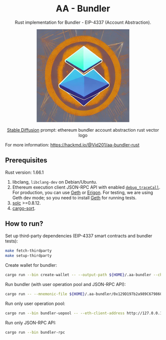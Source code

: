 # <h1 align="center"> AA - Bundler </h1>

<p align="center">Rust implementation for Bundler - EIP-4337 (Account Abstraction).</p>

<p align="center">
    <img src="./docs/images/logo.jpeg" width="300" height="300">
</p>

<p align="center"><a href="https://huggingface.co/spaces/stabilityai/stable-diffusion">Stable Diffusion</a> prompt: ethereum bundler account abstraction rust vector logo<p>

For more information: https://hackmd.io/@Vid201/aa-bundler-rust

## Prerequisites

Rust version: 1.66.1

1. libclang, `libclang-dev` on Debian/Ubuntu.
2. Ethereum execution client JSON-RPC API with enabled [`debug_traceCall`](https://geth.ethereum.org/docs/interacting-with-geth/rpc/ns-debug#debug_tracecall). For production, you can use [Geth](https://github.com/ethereum/go-ethereum) or [Erigon](https://github.com/ledgerwatch/erigon). For testing, we are using Geth dev mode; so you need to install [Geth](https://geth.ethereum.org/docs/getting-started/installing-geth) for running tests.
3. [solc](https://docs.soliditylang.org/en/v0.8.17/installing-solidity.html) >=0.8.12.
4. [cargo-sort](https://crates.io/crates/cargo-sort).

## How to run?

Set up third-party dependencies (EIP-4337 smart contracts and bundler tests):

```bash
make fetch-thirdparty
make setup-thirdparty
```

Create wallet for bundler:

```bash
cargo run --bin create-wallet -- --output-path ${HOME}/.aa-bundler --chain-id 5
```

Run bundler (with user operation pool and JSON-RPC API): 

```bash
cargo run -- --mnemonic-file ${HOME}/.aa-bundler/0x129D197b2a989C6798601A49D89a4AEC822A17a3 --beneficiary 0x690B9A9E9aa1C9dB991C7721a92d351Db4FaC990 --gas-factor 600 --min-balance 1 --eth-client-address http://127.0.0.1:8545 --entry-points 0x0000000000000000000000000000000000000000 --chain-id 5 --helper 0x0000000000000000000000000000000000000000 --min-stake 1 --min-unstake-delay 0 --min-priority-fee-per-gas 0 --max-verification-gas 1500000
```

Run only user operation pool:

```bash
cargo run --bin bundler-uopool -- --eth-client-address http://127.0.0.1:8545 --entry-points 0x0000000000000000000000000000000000000000 --chain-id 5 --min-stake 1 --min-unstake-delay 0 --min-priority-fee-per-gas 0 --max-verification-gas 1500000
```

Run only JSON-RPC API: 

```bash
cargo run --bin bundler-rpc
```